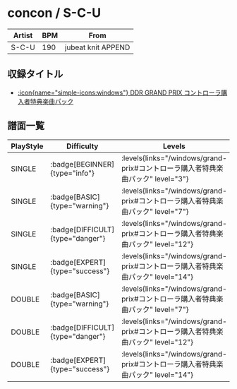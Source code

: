 # concon / S-C-U

|Artist|BPM|From|
|------|---|----|
|S-C-U|190|jubeat knit APPEND|

## 収録タイトル

- [:icon{name="simple-icons:windows"} DDR GRAND PRIX コントローラ購入者特典楽曲パック](/windows/grand-prix#コントローラ購入者特典楽曲パック)

## 譜面一覧

|PlayStyle|Difficulty|Levels|Notes|Movie|
|---------|----------|------|-----|-----|
|SINGLE| :badge[BEGINNER]{type="info"}| :levels{links="/windows/grand-prix#コントローラ購入者特典楽曲パック" level="3"}|101/4||
|SINGLE| :badge[BASIC]{type="warning"}| :levels{links="/windows/grand-prix#コントローラ購入者特典楽曲パック" level="7"}|252/4||
|SINGLE| :badge[DIFFICULT]{type="danger"}| :levels{links="/windows/grand-prix#コントローラ購入者特典楽曲パック" level="12"}|388/22||
|SINGLE| :badge[EXPERT]{type="success"}| :levels{links="/windows/grand-prix#コントローラ購入者特典楽曲パック" level="14"}|553/22||
|DOUBLE| :badge[BASIC]{type="warning"}| :levels{links="/windows/grand-prix#コントローラ購入者特典楽曲パック" level="7"}|252/4||
|DOUBLE| :badge[DIFFICULT]{type="danger"}| :levels{links="/windows/grand-prix#コントローラ購入者特典楽曲パック" level="12"}|388/22||
|DOUBLE| :badge[EXPERT]{type="success"}| :levels{links="/windows/grand-prix#コントローラ購入者特典楽曲パック" level="14"}|524/22||
